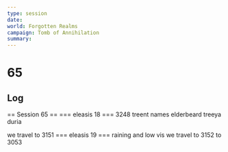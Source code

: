 ```yaml
---
type: session
date:
world: Forgotten Realms
campaign: Tomb of Annihilation
summary:
---
```


# 65

## Log
== Session 65 ==
=== eleasis 18 ===
  3248
treent names
elderbeard
treeya
duria

we travel to 
  3151
=== eleasis 19 ===
raining and low vis
we travel to 
3152 to 3053

